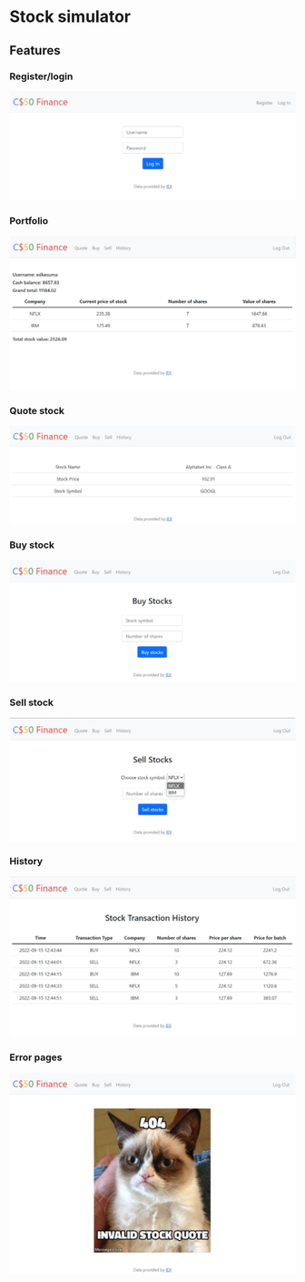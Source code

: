 # Stock simulator

## Features

### Register/login
![](https://github.com/IceFrog-sama/cs50-finance/blob/master/readme_img/login.jpg?raw=true)

### Portfolio
![](https://github.com/IceFrog-sama/cs50-finance/blob/master/readme_img/portfolio.jpg?raw=true)

### Quote stock
![](https://github.com/IceFrog-sama/cs50-finance/blob/master/readme_img/quote.jpg?raw=true)

### Buy stock
![](https://github.com/IceFrog-sama/cs50-finance/blob/master/readme_img/buy.jpg?raw=true)

### Sell stock
![](https://github.com/IceFrog-sama/cs50-finance/blob/master/readme_img/sell.jpg?raw=true)

### History
![](https://github.com/IceFrog-sama/cs50-finance/blob/master/readme_img/history.jpg?raw=true)

### Error pages
![](https://github.com/IceFrog-sama/cs50-finance/blob/master/readme_img/memes.jpg?raw=true)